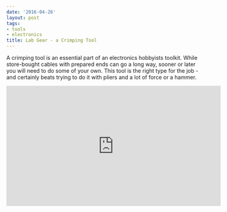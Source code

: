 ```yaml
---
date: '2016-04-26'
layout: post
tags:
- tools
- electronics
title: Lab Gear - a Crimping Tool
---
```

A crimping tool is an essential part of an electronics hobbyists toolkit. While
store-bought cables with prepared ends can go a long way, sooner or later you
will need to do some of your own. This tool is the right type for the job -
and certainly beats trying to do it with pliers and a lot of force or a hammer.

<div class="embed-responsive embed-responsive-16by9">
<iframe width="560" height="315" src="https://www.youtube.com/embed/3l5YW73LN3M" frameborder="0" allowfullscreen="True"></iframe>
</div>
